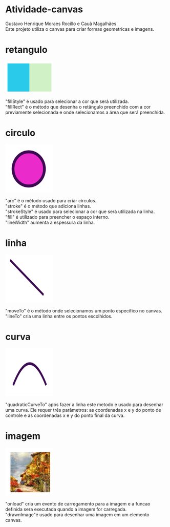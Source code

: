 # Atividade-canvas
Gustavo Henrique Moraes Rocillo e Cauã Magalhães <br>
Este projeto utiliza o canvas para criar formas geometricas e imagens.<br>

# retangulo
<img src="img/ret.png" alt="img" width="150" height="100">

"fillStyle" é usado para selecionar a cor que será utilizada.<br>
"fillRect" é o método que desenha o retângulo preenchido com a cor previamente selecionada e onde selecionamos a área que será preenchida.<br>

# circulo
<img src="img/circ.png" alt="img" width="150" height="150">

"arc" é o método usado para criar círculos.<br>
"stroke" é o método que adiciona linhas.<br>
"strokeStyle" é usado para selecionar a cor que será utilizada na linha.<br>
"fill" é utilizado para preencher o espaço interno.<br>
"lineWidth" aumenta a espessura da linha.<br>

# linha 
<img src="img/lin.png" alt="img" width="150" height="150">

"moveTo" é o método onde selecionamos um ponto específico no canvas.<br>
"lineTo" cria uma linha entre os pontos escolhidos.<br>

# curva
<img src="img/curv.png" alt="img" width="150" height="150">

"quadraticCurveTo" após fazer a linha este metodo e usado para desenhar uma curva. Ele requer três parâmetros: as coordenadas x e y do ponto de controle e as coordenadas x e y do ponto final da curva.<br>

# imagem
<img src="img/img.png" alt="img" width="150" height="150">

"onload" cria um evento de carregamento para a imagem e a funcao definida sera executada quando a imagem for carregada.<br>
"drawnImage"é usado para desenhar uma imagem em um elemento canvas. <br>